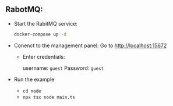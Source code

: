 


## RabotMQ:

  - Start the RabitMQ service:
    ```sh
    docker-compose up -d
    ```

  - Conenct to the management panel:
    Go to [http://localhost:15672](http://localhost:15672/)

    - Enter credentials:
      
      username: `guest`
      Password: `guest`

  - Run the example
    - `cd node`
    - `npx tsx node main.ts`